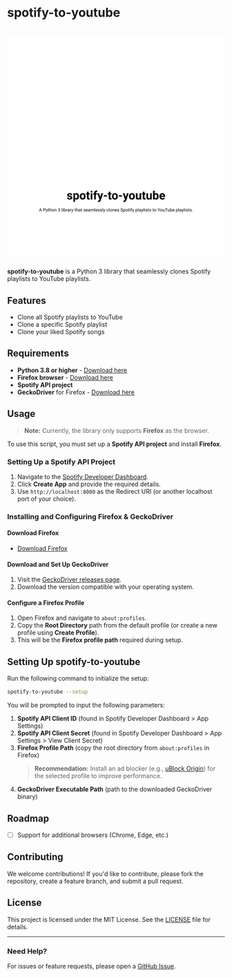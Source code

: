 # spotify-to-youtube

<h1 align="center">
   <img alt="Flutter" src="https://raw.githubusercontent.com/TheAmanM/spotify_to_youtube/7330bc6414cfa922d028a67c07766927cef6538a/banner-dark.svg#gh-dark-mode-only">
   <img alt="Flutter" src="https://raw.githubusercontent.com/TheAmanM/spotify_to_youtube/b4a42bceb611edeb1eb25b962547d32c082ceab0/banner-light.svg#gh-light-mode-only">
</h1>

**spotify-to-youtube** is a Python 3 library that seamlessly clones Spotify playlists to YouTube playlists.

## Features

- Clone all Spotify playlists to YouTube
- Clone a specific Spotify playlist
- Clone your liked Spotify songs

## Requirements

- **Python 3.8 or higher** - [Download here](https://www.python.org/)
- **Firefox browser** - [Download here](https://www.mozilla.org/en-CA/firefox/new/)
- **Spotify API project**
- **GeckoDriver** for Firefox - [Download here](https://github.com/mozilla/geckodriver/releases)

## Usage

> **Note:** Currently, the library only supports **Firefox** as the browser.

To use this script, you must set up a **Spotify API project** and install **Firefox**.

### Setting Up a Spotify API Project

1. Navigate to the [Spotify Developer Dashboard](https://developer.spotify.com/dashboard).
2. Click **Create App** and provide the required details.
3. Use `http://localhost:8000` as the Redirect URI (or another localhost port of your choice).

### Installing and Configuring Firefox & GeckoDriver

#### Download Firefox

- [Download Firefox](https://www.mozilla.org/en-CA/firefox/new/)

#### Download and Set Up GeckoDriver

1. Visit the [GeckoDriver releases page](https://github.com/mozilla/geckodriver/releases).
2. Download the version compatible with your operating system.

#### Configure a Firefox Profile

1. Open Firefox and navigate to `about:profiles`.
2. Copy the **Root Directory** path from the default profile (or create a new profile using **Create Profile**).
3. This will be the **Firefox profile path** required during setup.

## Setting Up spotify-to-youtube

Run the following command to initialize the setup:

```sh
spotify-to-youtube --setup
```

You will be prompted to input the following parameters:

1. **Spotify API Client ID** (found in Spotify Developer Dashboard > App Settings)
2. **Spotify API Client Secret** (found in Spotify Developer Dashboard > App Settings > View Client Secret)
3. **Firefox Profile Path** (copy the root directory from `about:profiles` in Firefox)
   > **Recommendation:** Install an ad blocker (e.g., [uBlock Origin](https://ublockorigin.com/)) for the selected profile to improve performance.
4. **GeckoDriver Executable Path** (path to the downloaded GeckoDriver binary)

## Roadmap

- [ ] Support for additional browsers (Chrome, Edge, etc.)

## Contributing

We welcome contributions! If you'd like to contribute, please fork the repository, create a feature branch, and submit a pull request.

## License

This project is licensed under the MIT License. See the [LICENSE](LICENSE) file for details.

---

### Need Help?

For issues or feature requests, please open a [GitHub Issue](https://github.com/your-repo/issues).
